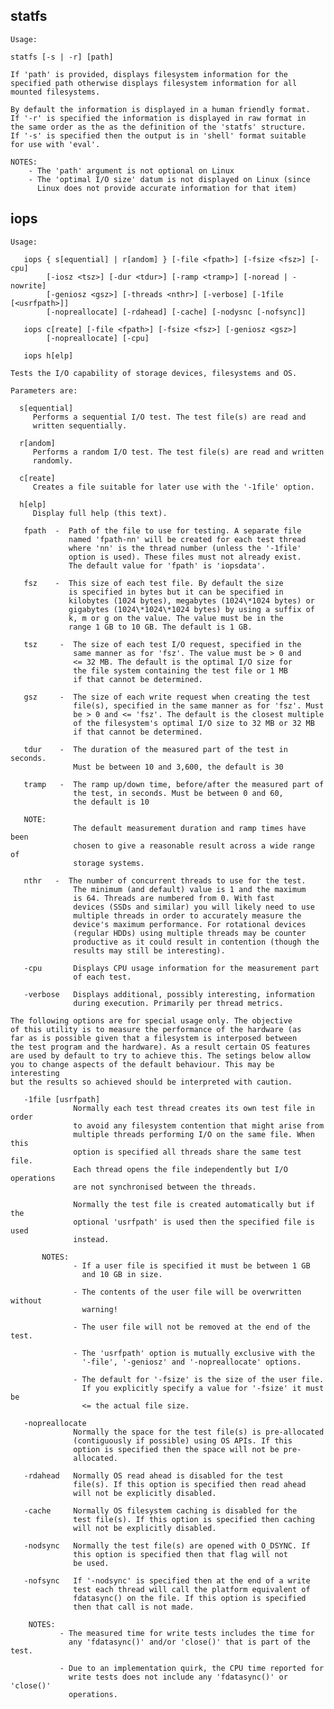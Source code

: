 ## statfs

	Usage:
	
	statfs [-s | -r] [path]
	
	If 'path' is provided, displays filesystem information for the
	specified path otherwise displays filesystem information for all
	mounted filesystems.
	
	By default the information is displayed in a human friendly format.
	If '-r' is specified the information is displayed in raw format in
	the same order as the as the definition of the 'statfs' structure.
	If '-s' is specified then the output is in 'shell' format suitable
	for use with 'eval'.
	
	NOTES:  
	    - The 'path' argument is not optional on Linux
	    - The 'optimal I/O size' datum is not displayed on Linux (since
	      Linux does not provide accurate information for that item)

## iops


	Usage:
	
	   iops { s[equential] | r[andom] } [-file <fpath>] [-fsize <fsz>] [-cpu]
	        [-iosz <tsz>] [-dur <tdur>] [-ramp <tramp>] [-noread | -nowrite]
	        [-geniosz <gsz>] [-threads <nthr>] [-verbose] [-1file [<usrfpath>]]
	        [-nopreallocate] [-rdahead] [-cache] [-nodysnc [-nofsync]]
	
	   iops c[reate] [-file <fpath>] [-fsize <fsz>] [-geniosz <gsz>]
	        [-nopreallocate] [-cpu]
	
	   iops h[elp]
	
	Tests the I/O capability of storage devices, filesystems and OS.
	
	Parameters are:
	
	  s[equential]
	     Performs a sequential I/O test. The test file(s) are read and
	     written sequentially.
	
	  r[andom]
	     Performs a random I/O test. The test file(s) are read and written
	     randomly.
	
	  c[reate]
	     Creates a file suitable for later use with the '-1file' option.
	
	  h[elp]
	     Display full help (this text).
	
	   fpath  -  Path of the file to use for testing. A separate file
	             named 'fpath-nn' will be created for each test thread
	             where 'nn' is the thread number (unless the '-1file'
	             option is used). These files must not already exist.
	             The default value for 'fpath' is 'iopsdata'.
	
	   fsz    -  This size of each test file. By default the size
	             is specified in bytes but it can be specified in
	             kilobytes (1024 bytes), megabytes (1024\*1024 bytes) or
	             gigabytes (1024\*1024\*1024 bytes) by using a suffix of
	             k, m or g on the value. The value must be in the
	             range 1 GB to 10 GB. The default is 1 GB.
	
	   tsz     -  The size of each test I/O request, specified in the
	              same manner as for 'fsz'. The value must be > 0 and
	              <= 32 MB. The default is the optimal I/O size for
	              the file system containing the test file or 1 MB
	              if that cannot be determined.
	
	   gsz     -  The size of each write request when creating the test
	              file(s), specified in the same manner as for 'fsz'. Must
	              be > 0 and <= 'fsz'. The default is the closest multiple
	              of the filesystem's optimal I/O size to 32 MB or 32 MB
	              if that cannot be determined.
	
	   tdur    -  The duration of the measured part of the test in seconds.
	              Must be between 10 and 3,600, the default is 30
	
	   tramp   -  The ramp up/down time, before/after the measured part of
	              the test, in seconds. Must be between 0 and 60,
	              the default is 10
	
	   NOTE:
	              The default measurement duration and ramp times have been
	              chosen to give a reasonable result across a wide range of
	              storage systems.
	
	   nthr   -  The number of concurrent threads to use for the test.
	              The minimum (and default) value is 1 and the maximum
	              is 64. Threads are numbered from 0. With fast
	              devices (SSDs and similar) you will likely need to use
	              multiple threads in order to accurately measure the
	              device's maximum performance. For rotational devices
	              (regular HDDs) using multiple threads may be counter
	              productive as it could result in contention (though the
	              results may still be interesting).
	
	   -cpu       Displays CPU usage information for the measurement part
	              of each test.
	
	   -verbose   Displays additional, possibly interesting, information
	              during execution. Primarily per thread metrics.
	
	The following options are for special usage only. The objective
	of this utility is to measure the performance of the hardware (as
	far as is possible given that a filesystem is interposed between
	the test program and the hardware). As a result certain OS features
	are used by default to try to achieve this. The setings below allow
	you to change aspects of the default behaviour. This may be interesting
	but the results so achieved should be interpreted with caution.
	
	   -1file [usrfpath]
	              Normally each test thread creates its own test file in order
	              to avoid any filesystem contention that might arise from
	              multiple threads performing I/O on the same file. When this
	              option is specified all threads share the same test file.
	              Each thread opens the file independently but I/O operations
	              are not synchronised between the threads.
	
	              Normally the test file is created automatically but if the
	              optional 'usrfpath' is used then the specified file is used
	              instead.
	
	       NOTES:
	              - If a user file is specified it must be between 1 GB
	                and 10 GB in size.
	                
	              - The contents of the user file will be overwritten without
	                warning!
	                
	              - The user file will not be removed at the end of the test.
	           
	              - The 'usrfpath' option is mutually exclusive with the
	                '-file', '-geniosz' and '-nopreallocate' options.
	                
	              - The default for '-fsize' is the size of the user file.
	                If you explicitly specify a value for '-fsize' it must be
	                <= the actual file size.
	
	   -nopreallocate
	              Normally the space for the test file(s) is pre-allocated
	              (contiguously if possible) using OS APIs. If this
	              option is specified then the space will not be pre-
	              allocated.
	
	   -rdahead   Normally OS read ahead is disabled for the test
	              file(s). If this option is specified then read ahead
	              will not be explicitly disabled.
	
	   -cache     Normally OS filesystem caching is disabled for the
	              test file(s). If this option is specified then caching
	              will not be explicitly disabled.
	
	   -nodsync   Normally the test file(s) are opened with O_DSYNC. If
	              this option is specified then that flag will not
	              be used.
	
	   -nofsync   If '-nodsync' is specified then at the end of a write
	              test each thread will call the platform equivalent of
	              fdatasync() on the file. If this option is specified
	              then that call is not made.

        NOTES:
               - The measured time for write tests includes the time for
                 any 'fdatasync()' and/or 'close()' that is part of the test.
                 
               - Due to an implementation quirk, the CPU time reported for
                 write tests does not include any 'fdatasync()' or 'close()'
                 operations.	
